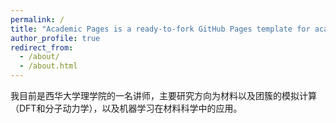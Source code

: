 ```yaml
---
permalink: /
title: "Academic Pages is a ready-to-fork GitHub Pages template for academic personal websites"
author_profile: true
redirect_from: 
  - /about/
  - /about.html
---
```


我目前是西华大学理学院的一名讲师，主要研究方向为材料以及团簇的模拟计算（DFT和分子动力学），以及机器学习在材料科学中的应用。
